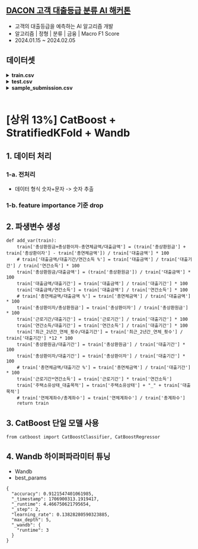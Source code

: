 ## [DACON 고객 대출등급 분류 AI 해커톤](https://dacon.io/competitions/official/236214/overview/description)
- 고객의 대출등급을 예측하는 AI 알고리즘 개발
- 알고리즘 | 정형 | 분류 | 금융 | Macro F1 Score
- 2024.01.15 ~ 2024.02.05

## 데이터셋

<details>
<summary>
<b>train.csv</b>
</summary>

    - 고객 관련 금융 정보
    - ID : 대출 고객의 고유 ID
    - 대출금액
    - 대출기간
    - 근로기간
    - 주택소유상태
    - 연간소득
    - 부채_대비_소득_비율 
    - 총계좌수
    - 대출목적
    - 최근_2년간_연체_횟수
    - 총상환원금
    - 총상환이자
    - 총연체금액
    - 연체계좌수
    - 대출등급 : 예측 목표
</details>

<details>
<summary>
<b>test.csv</b>
</summary>

    - 고객 관련 금융 정보
    - ID : 대출 고객의 고유 ID
    - 대출금액
    - 대출기간
    - 근로기간
    - 주택소유상태
    - 연간소득
    - 부채_대비_소득_비율 
    - 총계좌수
    - 대출목적
    - 최근_2년간_연체_횟수
    - 총상환원금
    - 총상환이자
    - 총연체금액
    - 연체계좌수    
    - 대출등급이 존재하지 않음
</details>

<details>
<summary>
<b>sample_submission.csv</b>
</summary>

    - ID : 대출 고객의 고유 ID
    - Income : test.csv에서 제공된 고객의 대출등급을 예측하여 기입
</details>

</details>
<br>

# [상위 13%] CatBoost + StratifiedKFold + Wandb

## 1. 데이터 처리
### 1-a. 전처리
- 데이터 형식 숫자+문자 -> 숫자 추출

### 1-b. feature importance 기준 drop

## 2. 파생변수 생성
```
def add_var(train):
    train['총상환원금+총상환이자-총연체금액/대출금액'] = (train['총상환원금'] + train['총상환이자'] - train['총연체금액']) / train['대출금액'] * 100
    # train['대출금액/대출기간/연간소득 %'] = train['대출금액'] / train['대출기간'] / train['연간소득'] * 100
    train['총상환원금/대출금액'] = (train['총상환원금']) / train['대출금액'] * 100
    train['대출금액/대출기간'] = train['대출금액'] / train['대출기간'] * 100
    train['대출금액/연간소득'] = train['대출금액'] / train['연간소득'] * 100
    # train['총연체금액/대출금액 %'] = train['총연체금액'] / train['대출금액'] * 100
    train['총상환이자/총상환원금'] = train['총상환이자'] / train['총상환원금'] * 100
    train['근로기간/대출기간'] = train['근로기간'] / train['대출기간'] * 100
    train['연간소득/대출기간'] = train['연간소득'] / train['대출기간'] * 100
    train['최근_2년간_연체_횟수/대출기간'] = train['최근_2년간_연체_횟수'] / train['대출기간'] *12 * 100
    train['총상환원금/대출기간'] = train['총상환원금'] / train['대출기간'] * 100
    train['총상환이자/대출기간'] = train['총상환이자'] / train['대출기간'] * 100
    # train['총연체금액/대출기간 %'] = train['총연체금액'] / train['대출기간'] * 100
    train['근로기간*연간소득'] = train['근로기간'] * train['연간소득']
    train['주택소유상태_대출목적'] = train['주택소유상태'] + "_" + train['대출목적']
    # train['연체계좌수/총계좌수'] = train['연체계좌수'] / train['총계좌수']
    return train
```
## 3. CatBoost 단일 모델 사용
```
from catboost import CatBoostClassifier, CatBoostRegressor
```

## 4. Wandb 하이퍼파라미터 튜닝
- Wandb
- best_params
```
{
  "accuracy": 0.9121547401061985,
  "_timestamp": 1706900313.1919417,
  "_runtime": 4.466750621795654,
  "_step": 2,
  "learning_rate": 0.13828280590323885,
  "max_depth": 5,
  "_wandb": {
    "runtime": 3
  }
}
```
